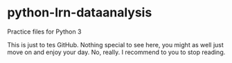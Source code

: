 # python-lrn-dataanalysis
Practice files for Python 3 

This is just to tes GitHub. Nothing special to see here, you might as well just move on and enjoy your day.
No, really. I recommend to you to stop reading. 
